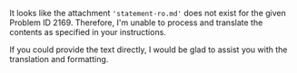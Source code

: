 It looks like the attachment `'statement-ro.md'` does not exist for the given Problem ID 2169. Therefore, I'm unable to process and translate the contents as specified in your instructions.

If you could provide the text directly, I would be glad to assist you with the translation and formatting.
